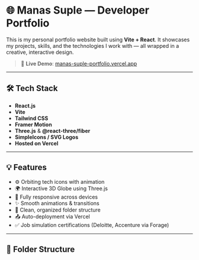 # 🌐 Manas Suple — Developer Portfolio

This is my personal portfolio website built using **Vite + React**. It showcases my projects, skills, and the technologies I work with — all wrapped in a creative, interactive design.

> 🚀 **Live Demo**: [manas-suple-portfolio.vercel.app](https://manas-suple-portfolio.vercel.app/)

---

## 🛠️ Tech Stack

- **React.js**
- **Vite**
- **Tailwind CSS**
- **Framer Motion**
- **Three.js** & **@react-three/fiber**
- **SimpleIcons / SVG Logos**
- **Hosted on Vercel**

---

## 💡 Features

- ⚙️ Orbiting tech icons with animation
- 🌍 Interactive 3D Globe using Three.js
- 📱 Fully responsive across devices
- ✨ Smooth animations & transitions
- 📂 Clean, organized folder structure
- 📤 Auto-deployment via Vercel
- ✅ Job simulation certifications (Deloitte, Accenture via Forage)

---

## 📁 Folder Structure
